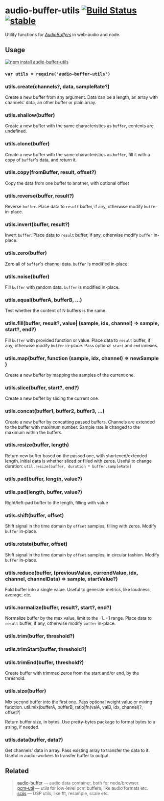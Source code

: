 # audio-buffer-utils [![Build Status](https://travis-ci.org/audiojs/audio-buffer-utils.svg?branch=master)](https://travis-ci.org/audiojs/audio-buffer-utils) [![stable](http://badges.github.io/stability-badges/dist/stable.svg)](http://github.com/badges/stability-badges)

Utility functions for [_AudioBuffers_](https://github.com/audiojs/audio-buffer) in web-audio and node.

## Usage

[![npm install audio-buffer-utils](https://nodei.co/npm/audio-buffer-utils.png?mini=true)](https://npmjs.org/package/audio-buffer-utils/)

### `var utils = require('audio-buffer-utils')`

### utils.create(channels?, data, sampleRate?)
Create a new buffer from any argument.
Data can be a length, an array with channels' data, an other buffer or plain array.

### utils.shallow(buffer)
Create a new buffer with the same characteristics as `buffer`,
contents are undefined.

### utils.clone(buffer)
Create a new buffer with the same characteristics as `buffer`,
fill it with a copy of `buffer`'s data, and return it.

### utils.copy(fromBuffer, result, offset?)
Copy the data from one buffer to another, with optional offset

### utils.reverse(buffer, result?)
Reverse `buffer`. Place data to `result` buffer, if any, otherwise modify `buffer` in-place.

### utils.invert(buffer, result?)
Invert `buffer`. Place data to `result` buffer, if any, otherwise modify `buffer` in-place.

### utils.zero(buffer)
Zero all of `buffer`'s channel data. `buffer` is modified in-place.

### utils.noise(buffer)
Fill `buffer` with random data. `buffer` is modified in-place.

### utils.equal(bufferA, bufferB, ...)
Test whether the content of N buffers is the same.

### utils.fill(buffer, result?, value| (sample, idx, channel) => sample, start?, end?)
Fill `buffer` with provided function or value.
Place data to `result` buffer, if any, otherwise modify `buffer` in-place.
Pass optional `start` and `end` indexes.

### utils.map(buffer, function (sample, idx, channel) => newSample )
Create a new buffer by mapping the samples of the current one.

### utils.slice(buffer, start?, end?)
Create a new buffer by slicing the current one.

### utils.concat(buffer1, buffer2, buffer3, ...)
Create a new buffer by concatting passed buffers.
Channels are extended to the buffer with maximum number.
Sample rate is changed to the maximum within the buffers.

### utils.resize(buffer, length)
Return new buffer based on the passed one, with shortened/extended length.
Initial data is whether sliced or filled with zeros.
Useful to change duration: `util.resize(buffer, duration * buffer.sampleRate)`

### utils.pad(buffer, length, value?)
### utils.pad(length, buffer, value?)
Right/left-pad buffer to the length, filling with value

### utils.shift(buffer, offset)
Shift signal in the time domain by `offset` samples, filling with zeros.
Modify `buffer` in-place.

### utils.rotate(buffer, offset)
Shift signal in the time domain by `offset` samples, in circular fashion.
Modify `buffer` in-place.

### utils.reduce(buffer, (previousValue, currendValue, idx, channel, channelData) => sample, startValue?)
Fold buffer into a single value. Useful to generate metrics, like loudness, average, etc.

### utils.normalize(buffer, result?, start?, end?)
Normalize buffer by the max value, limit to the -1..+1 range.
Place data to `result` buffer, if any, otherwise modify `buffer` in-place.

### utils.trim(buffer, threshold?)
### utils.trimStart(buffer, threshold?)
### utils.trimEnd(buffer, threshold?)
Create buffer with trimmed zeros from the start and/or end, by the threshold.

### utils.size(buffer)
Mix second buffer into the first one. Pass optional weight value or mixing function.
util.mix(bufferA, bufferB, ratio|fn(valA, valB, idx, channel)?, offset?)

Return buffer size, in bytes. Use pretty-bytes package to format bytes to a string, if needed.

### utils.data(buffer, data?)
Get channels' data in array. Pass existing array to transfer the data to it.
Useful in audio-workers to transfer buffer to output.


## Related

> [audio-buffer](https://github.com/audio-lab/buffer) — audio data container, both for node/browser.<br/>
> [pcm-util](https://github.com/audio-lab/pcm-util) — utils for low-level pcm buffers, like audio formats etc.<br/>
> [scijs](https://github.com/scijs) — DSP utils, like fft, resample, scale etc.
